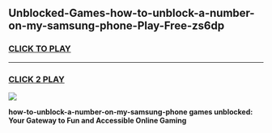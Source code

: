 
## Unblocked-Games-how-to-unblock-a-number-on-my-samsung-phone-Play-Free-zs6dp
<h3>
<a href="https://premium76.site?title=how-to-unblock-a-number-on-my-samsung-phone&ref=18A1">CLICK TO PLAY</a></h3>
<hr>

<h3>
<a href="https://premium76.site?title=how-to-unblock-a-number-on-my-samsung-phone&ref=18A1">CLICK 2 PLAY</a>
  
</h3>

<a href="https://premium76.site?title=how-to-unblock-a-number-on-my-samsung-phone&ref=18A1"><img src="https://clearcache.store/games.png"></a>


**how-to-unblock-a-number-on-my-samsung-phone games unblocked: Your Gateway to Fun and Accessible Online Gaming**
